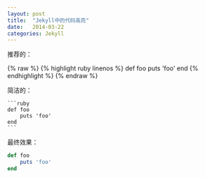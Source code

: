 ```yaml
---
layout: post
title:  "Jekyll中的代码高亮"
date:   2014-03-22
categories: Jekyll
---
```


推荐的：

{% raw %}
    {% highlight ruby linenos %}
    def foo
        puts 'foo'
    end
    {% endhighlight %}
{% endraw %}

<!-- more -->

简洁的：

    ```ruby
    def foo
        puts 'foo'
    end
    ```

最终效果：

```ruby
def foo
    puts 'foo'
end
```